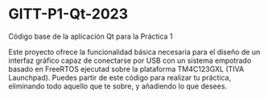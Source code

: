 # GITT-P1-Qt-2023
Código base de la aplicación Qt para la Práctica 1

Este proyecto ofrece la funcionalidad básica necesaria para el diseño de un interfaz gráfico capaz de conectarse por USB con un sistema empotrado basado en FreeRTOS ejecutad sobre la plataforma TM4C123GXL (TIVA Launchpad). Puedes partir de este código para realizar tu práctica, eliminando todo aquello que te sobre, y añadiendo lo que desees.

